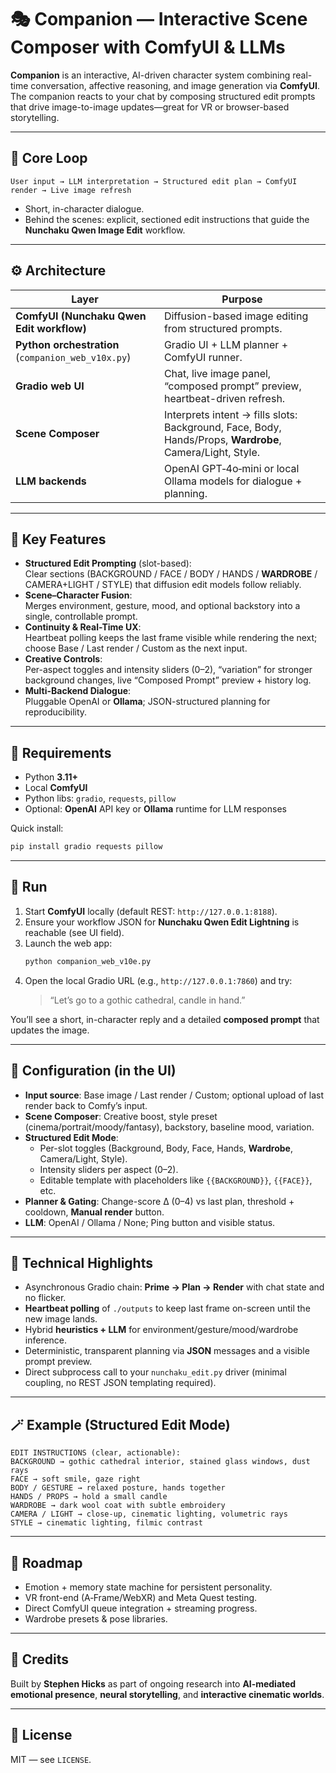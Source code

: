 # 🎭 Companion — Interactive Scene Composer with ComfyUI & LLMs

**Companion** is an interactive, AI-driven character system combining real-time conversation, affective reasoning, and image generation via **ComfyUI**. The companion reacts to your chat by composing structured edit prompts that drive image-to-image updates—great for VR or browser-based storytelling.

---

## 🧠 Core Loop

```
User input → LLM interpretation → Structured edit plan → ComfyUI render → Live image refresh
```

- Short, in-character dialogue.
- Behind the scenes: explicit, sectioned edit instructions that guide the **Nunchaku Qwen Image Edit** workflow.

---

## ⚙️ Architecture

| Layer | Purpose |
|------|---------|
| **ComfyUI (Nunchaku Qwen Edit workflow)** | Diffusion-based image editing from structured prompts. |
| **Python orchestration** (`companion_web_v10x.py`) | Gradio UI + LLM planner + ComfyUI runner. |
| **Gradio web UI** | Chat, live image panel, “composed prompt” preview, heartbeat-driven refresh. |
| **Scene Composer** | Interprets intent → fills slots: Background, Face, Body, Hands/Props, **Wardrobe**, Camera/Light, Style. |
| **LLM backends** | OpenAI GPT‑4o‑mini or local Ollama models for dialogue + planning. |

---

## 🌟 Key Features

- **Structured Edit Prompting** (slot-based):  
  Clear sections (BACKGROUND / FACE / BODY / HANDS / **WARDROBE** / CAMERA+LIGHT / STYLE) that diffusion edit models follow reliably.
- **Scene–Character Fusion**:  
  Merges environment, gesture, mood, and optional backstory into a single, controllable prompt.
- **Continuity & Real-Time UX**:  
  Heartbeat polling keeps the last frame visible while rendering the next; choose Base / Last render / Custom as the next input.
- **Creative Controls**:  
  Per-aspect toggles and intensity sliders (0–2), “variation” for stronger background changes, live “Composed Prompt” preview + history log.
- **Multi-Backend Dialogue**:  
  Pluggable OpenAI or **Ollama**; JSON-structured planning for reproducibility.

---

## 🧰 Requirements

- Python **3.11+**
- Local **ComfyUI**
- Python libs: `gradio`, `requests`, `pillow`
- Optional: **OpenAI** API key or **Ollama** runtime for LLM responses

Quick install:
```bash
pip install gradio requests pillow
```

---

## 🚀 Run

1. Start **ComfyUI** locally (default REST: `http://127.0.0.1:8188`).
2. Ensure your workflow JSON for **Nunchaku Qwen Edit Lightning** is reachable (see UI field).
3. Launch the web app:
   ```bash
   python companion_web_v10e.py
   ```
4. Open the local Gradio URL (e.g., `http://127.0.0.1:7860`) and try:
   > “Let’s go to a gothic cathedral, candle in hand.”

You’ll see a short, in-character reply and a detailed **composed prompt** that updates the image.

---

## 🔧 Configuration (in the UI)

- **Input source**: Base image / Last render / Custom; optional upload of last render back to Comfy’s input.  
- **Scene Composer**: Creative boost, style preset (cinema/portrait/moody/fantasy), backstory, baseline mood, variation.  
- **Structured Edit Mode**:  
  - Per-slot toggles (Background, Body, Face, Hands, **Wardrobe**, Camera/Light, Style).  
  - Intensity sliders per aspect (0–2).  
  - Editable template with placeholders like `{{BACKGROUND}}`, `{{FACE}}`, etc.  
- **Planner & Gating**: Change-score Δ (0–4) vs last plan, threshold + cooldown, **Manual render** button.  
- **LLM**: OpenAI / Ollama / None; Ping button and visible status.

---

## 🧠 Technical Highlights

- Asynchronous Gradio chain: **Prime → Plan → Render** with chat state and no flicker.  
- **Heartbeat polling** of `./outputs` to keep last frame on-screen until the new image lands.  
- Hybrid **heuristics + LLM** for environment/gesture/mood/wardrobe inference.  
- Deterministic, transparent planning via **JSON** messages and a visible prompt preview.  
- Direct subprocess call to your `nunchaku_edit.py` driver (minimal coupling, no REST JSON templating required).

---

## 🪄 Example (Structured Edit Mode)

```
EDIT INSTRUCTIONS (clear, actionable):
BACKGROUND → gothic cathedral interior, stained glass windows, dust rays
FACE → soft smile, gaze right
BODY / GESTURE → relaxed posture, hands together
HANDS / PROPS → hold a small candle
WARDROBE → dark wool coat with subtle embroidery
CAMERA / LIGHT → close-up, cinematic lighting, volumetric rays
STYLE → cinematic lighting, filmic contrast
```

---

## 🧩 Roadmap

- Emotion + memory state machine for persistent personality.  
- VR front-end (A‑Frame/WebXR) and Meta Quest testing.  
- Direct ComfyUI queue integration + streaming progress.  
- Wardrobe presets & pose libraries.

---

## 🙌 Credits

Built by **Stephen Hicks** as part of ongoing research into **AI‑mediated emotional presence**, **neural storytelling**, and **interactive cinematic worlds**.

---

## 📄 License

MIT — see `LICENSE`.

